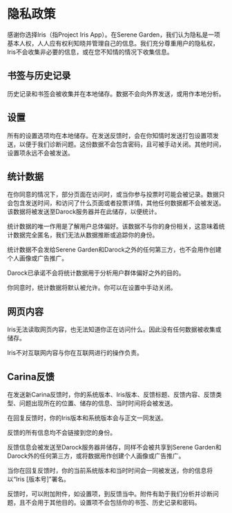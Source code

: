 # 隐私政策
感谢你选择Iris（指Project Iris App）。在Serene Garden，我们认为隐私是一项基本人权，人人应有权利知晓并管理自己的信息。我们充分尊重用户的隐私权，Iris不会收集非必要的信息，或在您不知情的情况下收集信息。

## 书签与历史记录
历史记录和书签会被收集并在本地储存。数据不会向外界发送，或用作本地分析。

## 设置
所有的设置选项均在本地储存。在发送反馈时，会在你知情时发送打包设置项发送，以便于我们诊断问题。这份数据不会包含密码，且可被手动关闭。其他时间，设置项永远不会被发送。

## 统计数据
在你同意的情况下，部分页面在访问时，或当你参与投票时可能会被记录。数据只会包含发送时间，和访问了什么页面或者投票详情，其他任何数据都不会被发送。该数据将被发送至Darock服务器并在此储存，以便统计。

统计数据的唯一作用是了解用户总体偏好。该数据不与你的身份相关，这意味着统计数据完全匿名，我们无法从数据推断或追踪你的身份。

统计数据不会发给Serene Garden和Darock之外的任何第三方，也不会用作创建个人画像或广告推广。

Darock已承诺不会将统计数据用于分析用户群体偏好之外的目的。

你同意时，统计数据将默认被允许。你可以在设置中手动关闭。

## 网页内容
Iris无法读取网页内容，也无法知道你正在访问什么。因此没有任何数据被收集或储存。

Iris不对互联网内容与你在互联网进行的操作负责。

## Carina反馈
在发送新Carina反馈时，你的系统版本、Iris版本、反馈标题、反馈内容、反馈类型、问题出现所在的位置、储存的信息、当时时间将会被发送。

在回复反馈时，你的Iris版本和系统版本会与正文一同发送。

反馈的所有信息均不会链接到您的身份。

反馈信息会被发送至Darock服务器并储存，同样不会被共享到Serene Garden和Darock外的任何第三方，或将数据用作创建个人画像或广告推广。

当你在回复反馈时，你的当前系统版本和当时时间会一同被发送，你的信息将以“Iris [版本号]”署名。

反馈时，可以附加附件，如设置项，到反馈当中。附件有助于我们分析并诊断问题，且不会用于其他目的。设置项不会包括你的书签、历史记录和密码。
